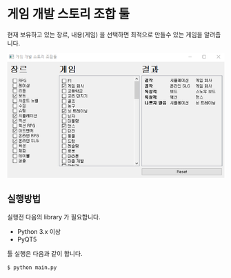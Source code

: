 # 게임 개발 스토리 조합 툴

현재 보유하고 있는 장르, 내용(게임) 을 선택하면  최적으로 만들수 있는 게임을 알려줍니다.

![Game Dev Tool](images/game-dev-story-tool.png)

## 실행방법

실행전 다음의 library 가 필요합니다. 

- Python 3.x 이상
- PyQT5

툴 실행은 다음과 같이 합니다.

```bash
$ python main.py
```

